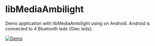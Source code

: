 # libMediaAmbilight

Demo application with libMediaAmbilight using on Android.
Android is connected to 4 Bluetooth leds (Giec leds).

[![Demo](https://j.gifs.com/O7oP0E.gif)](https://youtu.be/R-9KNaHqQ1Y)
